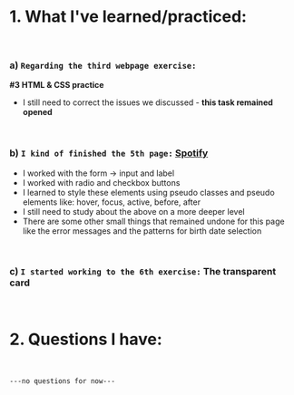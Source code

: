 # 1. What I've learned/practiced:

<br>

### a) `Regarding the third webpage exercise:`<br>
**#3 HTML & CSS practice**<br>

* I still need to correct the issues we discussed - **this task remained opened**

<br>

### b) `I kind of finished the 5th page:` [Spotify](https://www.spotify.com/ro-ro/signup?forward_url=https%3A%2F%2Fopen.spotify.com%2F__noul__%3Fl2l%3D1%26nd%3D1)

* I worked with the form -> input and label
* I worked with radio and checkbox buttons
* I learned to style these elements using pseudo classes and pseudo elements like: hover, focus, active, before, after
* I still need to study about the above on a more deeper level
* There are some other small things that remained undone for this page like the error messages and the patterns for birth date selection

<br>

### c) `I started working to the 6th exercise:` **The transparent card**

<br>

# 2. Questions I have:

<br>


`---no questions for now---`
